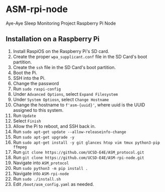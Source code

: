 # ASM-rpi-node
Aye-Aye Sleep Monitoring Project Raspberry Pi Node

## Installation on a Raspberry Pi
1.  Install RaspiOS on the Raspberry Pi's SD card.
2.  Create the proper `wpa_supplicant.conf` file in the SD Card's boot partition.
3.  Create the `ssh` file in the SD Card's boot partition.
4.  Boot the Pi.
5.  SSH into the Pi.
6.  Change the password
7.  Run `sudo raspi-config`
8.  Under `Advanced Options`, select `Expand Filesystem`
9.  Under `System Optiosn`, select `Change Hostname`
10. Change the hostname to `f'asm-{uuid}'`, where uuid is the UUID assigned to this system.
11. Run `Update`
12. Select `Finish`
13. Allow the Pi to reboot, and SSH back in.
14. Run `sudo apt-get update --allow-releaseinfo-change`
15. Run `sudo apt-get upgrade -y`
16. Run `sudo apt-get install -y git glances htop vim tmux python3-pip ffmpeg`
17. Run `git clone https://github.com/UCSD-E4E/ASM_protocol.git`
18. Run `git clone https://github.com/UCSD-E4E/ASM-rpi-node.git`
19. Navigate into `ASM_protocol`
20. Run `sudo python3 -m pip install .`
21. Navigate into `ASM-rpi-node`
22. Run `sudo ./install.sh`
23. Edit `/boot/asm_config.yaml` as needed.